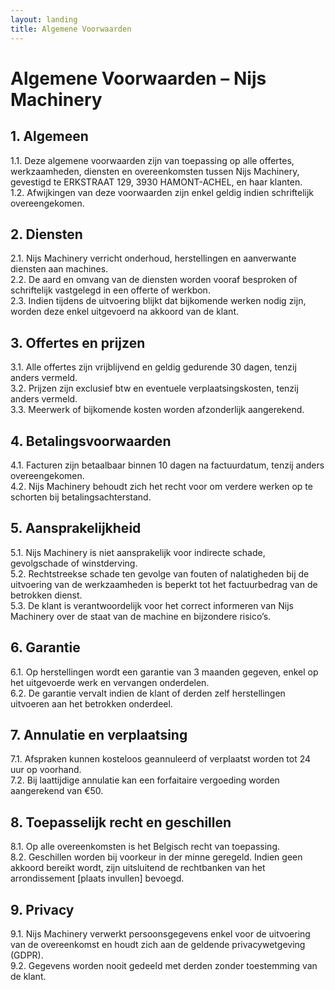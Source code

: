 ```yaml
---
layout: landing
title: Algemene Voorwaarden
---
```


# Algemene Voorwaarden – Nijs Machinery

## 1. Algemeen
1.1. Deze algemene voorwaarden zijn van toepassing op alle offertes, werkzaamheden, diensten en overeenkomsten tussen Nijs Machinery, gevestigd te  ERKSTRAAT 129, 3930 HAMONT-ACHEL, en haar klanten.  
1.2. Afwijkingen van deze voorwaarden zijn enkel geldig indien schriftelijk overeengekomen.

## 2. Diensten
2.1. Nijs Machinery verricht onderhoud, herstellingen en aanverwante diensten aan machines.  
2.2. De aard en omvang van de diensten worden vooraf besproken of schriftelijk vastgelegd in een offerte of werkbon.  
2.3. Indien tijdens de uitvoering blijkt dat bijkomende werken nodig zijn, worden deze enkel uitgevoerd na akkoord van de klant.

## 3. Offertes en prijzen
3.1. Alle offertes zijn vrijblijvend en geldig gedurende 30 dagen, tenzij anders vermeld.  
3.2. Prijzen zijn exclusief btw en eventuele verplaatsingskosten, tenzij anders vermeld.  
3.3. Meerwerk of bijkomende kosten worden afzonderlijk aangerekend.

## 4. Betalingsvoorwaarden
4.1. Facturen zijn betaalbaar binnen 10 dagen na factuurdatum, tenzij anders overeengekomen.   
4.2. Nijs Machinery behoudt zich het recht voor om verdere werken op te schorten bij betalingsachterstand.

## 5. Aansprakelijkheid
5.1. Nijs Machinery is niet aansprakelijk voor indirecte schade, gevolgschade of winstderving.  
5.2. Rechtstreekse schade ten gevolge van fouten of nalatigheden bij de uitvoering van de werkzaamheden is beperkt tot het factuurbedrag van de betrokken dienst.  
5.3. De klant is verantwoordelijk voor het correct informeren van Nijs Machinery over de staat van de machine en bijzondere risico’s.

## 6. Garantie
6.1. Op herstellingen wordt een garantie van 3 maanden gegeven, enkel op het uitgevoerde werk en vervangen onderdelen.  
6.2. De garantie vervalt indien de klant of derden zelf herstellingen uitvoeren aan het betrokken onderdeel.

## 7. Annulatie en verplaatsing
7.1. Afspraken kunnen kosteloos geannuleerd of verplaatst worden tot 24 uur op voorhand.  
7.2. Bij laattijdige annulatie kan een forfaitaire vergoeding worden aangerekend van €50.

## 8. Toepasselijk recht en geschillen
8.1. Op alle overeenkomsten is het Belgisch recht van toepassing.  
8.2. Geschillen worden bij voorkeur in der minne geregeld. Indien geen akkoord bereikt wordt, zijn uitsluitend de rechtbanken van het arrondissement [plaats invullen] bevoegd.

## 9. Privacy
9.1. Nijs Machinery verwerkt persoonsgegevens enkel voor de uitvoering van de overeenkomst en houdt zich aan de geldende privacywetgeving (GDPR).  
9.2. Gegevens worden nooit gedeeld met derden zonder toestemming van de klant.
